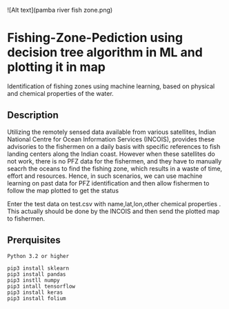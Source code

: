 ![Alt text](pamba river fish zone.png)

# Fishing-Zone-Pediction using decision tree algorithm in ML and plotting it in map
Identification of  fishing zones using machine learning, based on physical and chemical properties of the water.
## Description
Utilizing the remotely sensed data available from various satellites, Indian National Centre for Ocean Information Services (INCOIS), provides these advisories to the fishermen on a daily basis with specific references to fish landing centers along the Indian coast. However when these satellites do not work, there is no PFZ data for the fishermen, and they have to manually seacrh the oceans to find the fishing zone, which results in a waste of time, effort and resources. Hence, in such scenarios, we can use machine learning on past data for PFZ identification and then allow fishermen to follow the map plotted to get the status 

Enter the test data on test.csv with name,lat,lon,other chemical properties . This  actually  should be done by the INCOIS and then send the plotted map to fishermen.


## Prerquisites
```
Python 3.2 or higher

pip3 install sklearn
pip3 install pandas
pip3 instll numpy
pip3 intall tensorflow
pip3 install keras
pip3 install folium
```

